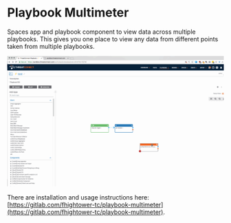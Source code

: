 # Playbook Multimeter

Spaces app and playbook component to view data across multiple playbooks. This gives you one place to view any data from different points taken from multiple playbooks.

![You can use this system to view data from multiple points in playbooks in one place.](playbook_multimeter.gif)

There are installation and usage instructions here: [https://gitlab.com/fhightower-tc/playbook-multimeter](https://gitlab.com/fhightower-tc/playbook-multimeter).
